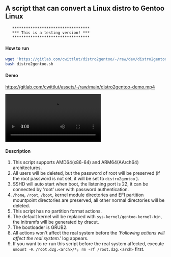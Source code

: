 ## A script that can convert a Linux distro to Gentoo Linux

```
   **********************************
   *** This is a testing version! ***
   **********************************
```

#### How to run

```bash
wget 'https://gitlab.com/cwittlut/distro2gentoo/-/raw/dev/distro2gentoo.sh'
bash distro2gentoo.sh
```

#### Demo

https://gitlab.com/cwittlut/assets/-/raw/main/distro2gentoo-demo.mp4

![](https://gitlab.com/cwittlut/assets/-/raw/main/distro2gentoo-demo.mp4)

#### Description

1. This script supports AMD64(x86-64) and ARM64(AArch64) architectures.
2. All users will be deleted, but the password of root will be preserved (if the root password is not set, it will be set to `distro2gentoo` ).
3. SSHD will auto start when boot, the listening port is 22, it can be connected by 'root' user with password authentication.
4. `/home`, `/root`, `/boot`, kernel module directories and EFI partition mountpoint directories are preserved, all other normal directories will be deleted.
5. This script has no partition format actions.
6. The default kernel will be replaced with `sys-kernel/gentoo-kernel-bin`, the initramfs will be generated by dracut.
7. The bootloader is GRUB2.
8. All actions won't affect the real system before the *'Following actions will affect the real system.'* log appears.
9. If you want to re-run this script before the real system affected, execute `umount -R /root.d2g.<arch>/*; rm -rf /root.d2g.<arch>` first.
